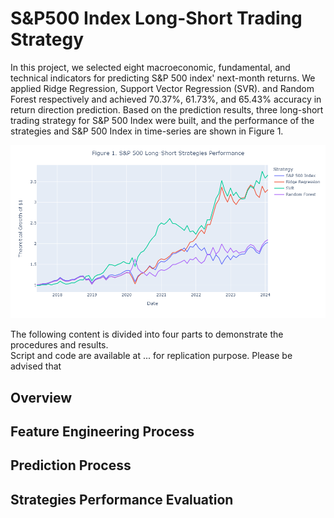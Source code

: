 # S&P500 Index Long-Short Trading Strategy
In this project, we selected eight macroeconomic, fundamental, and technical indicators for predicting S&amp;P 500 index' next-month returns. We applied Ridge Regression, Support Vector Regression (SVR). and Random Forest respectively and achieved 70.37%, 61.73%, and 65.43% accuracy in return direction prediction. Based on the prediction results, three long-short trading strategy for S&P 500 Index were built, and the performance of the strategies and S&P 500 Index in time-series are shown in Figure 1.

![alt text](plots/figure1_strategy_performance.png)

The following content is divided into four parts to demonstrate the procedures and results.<br />
Script and code are available at ... for replication purpose.
Please be advised that 


## Overview


## Feature Engineering Process
## Prediction Process
## Strategies Performance Evaluation

